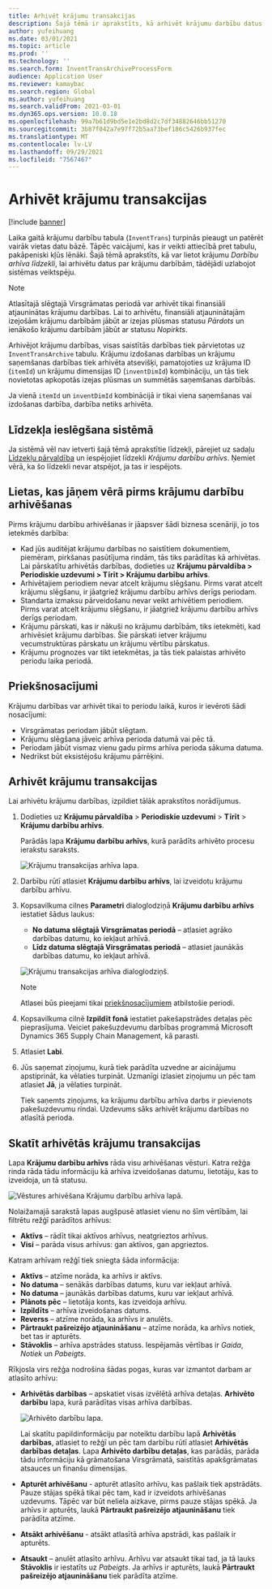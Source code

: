 ```yaml
---
title: Arhivēt krājumu transakcijas
description: Šajā tēmā ir aprakstīts, kā arhivēt krājumu darbību datus, lai palīdzētu uzlabot sistēmas veiktspēju.
author: yufeihuang
ms.date: 03/01/2021
ms.topic: article
ms.prod: ''
ms.technology: ''
ms.search.form: InventTransArchiveProcessForm
audience: Application User
ms.reviewer: kamaybac
ms.search.region: Global
ms.author: yufeihuang
ms.search.validFrom: 2021-03-01
ms.dyn365.ops.version: 10.0.18
ms.openlocfilehash: 99a7b61d9bd5e1e2bd8d2c7df34882646bb51270
ms.sourcegitcommit: 3b87f042a7e97f72b5aa73bef186c5426b937fec
ms.translationtype: MT
ms.contentlocale: lv-LV
ms.lasthandoff: 09/29/2021
ms.locfileid: "7567467"
---
```

# <a name="archive-inventory-transactions"></a>Arhivēt krājumu transakcijas

[!include [banner](../../includes/banner.md)]

Laika gaitā krājumu darbību tabula (`InventTrans`) turpinās pieaugt un patērēt vairāk vietas datu bāzē. Tāpēc vaicājumi, kas ir veikti attiecībā pret tabulu, pakāpeniski kļūs lēnāki. Šajā tēmā aprakstīts, kā var lietot krājumu *Darbību arhīva līdzekli*, lai arhivētu datus par krājumu darbībām, tādējādi uzlabojot sistēmas veiktspēju.

> [!NOTE]
> Atlasītajā slēgtajā Virsgrāmatas periodā var arhivēt tikai finansiāli atjauninātas krājumu darbības. Lai to arhivētu, finansiāli atjauninātajām izejošām krājumu darbībām jābūt ar izejas plūsmas statusu *Pārdots* un ienākošo krājumu darbībām jābūt ar statusu *Nopirkts*.

Arhivējot krājumu darbības, visas saistītās darbības tiek pārvietotas uz `InventTransArchive` tabulu. Krājumu izdošanas darbības un krājumu saņemšanas darbības tiek arhivēta atsevišķi, pamatojoties uz krājuma ID (`itemId`) un krājumu dimensijas ID (`inventDimId`) kombināciju, un tās tiek novietotas apkopotās izejas plūsmas un summētās saņemšanas darbībās.

Ja vienā `itemId` un `inventDimId` kombinācijā ir tikai viena saņemšanas vai izdošanas darbība, darbība netiks arhivēta.

## <a name="turn-on-the-feature-in-your-system"></a>Līdzekļa ieslēgšana sistēmā

Ja sistēmā vēl nav ietverti šajā tēmā aprakstītie līdzekļi, pārejiet uz sadaļu [Līdzekļu pārvaldība](../../fin-ops-core/fin-ops/get-started/feature-management/feature-management-overview.md) un iespējojiet līdzekli *Krājumu darbību arhīvs*. Ņemiet vērā, ka šo līdzekli nevar atspējot, ja tas ir iespējots.

## <a name="things-to-consider-before-you-archive-inventory-transactions"></a>Lietas, kas jāņem vērā pirms krājumu darbību arhivēšanas

Pirms krājumu darbību arhivēšanas ir jāapsver šādi biznesa scenāriji, jo tos ietekmēs darbība:

- Kad jūs auditējat krājumu darbības no saistītiem dokumentiem, piemēram, pirkšanas pasūtījuma rindām, tās tiks parādītas kā arhivētas. Lai pārskatītu arhivētās darbības, dodieties uz **Krājumu pārvaldība \> Periodiskie uzdevumi \> Tīrīt \> Krājumu darbību arhīvs**.
- Arhivētajiem periodiem nevar atcelt krājumu slēgšanu. Pirms varat atcelt krājumu slēgšanu, ir jāatgriež krājumu darbību arhīvs derīgs periodam.
- Standarta izmaksu pārveidošanu nevar veikt arhivētiem periodiem. Pirms varat atcelt krājumu slēgšanu, ir jāatgriež krājumu darbību arhīvs derīgs periodam.
- Krājumu pārskati, kas ir nākuši no krājumu darbībām, tiks ietekmēti, kad arhivēsiet krājumu darbības. Šie pārskati ietver krājumu vecumstruktūras pārskatu un krājumu vērtību pārskatus.
- Krājumu prognozes var tikt ietekmētas, ja tās tiek palaistas arhivēto periodu laika periodā.

## <a name="prerequisites"></a>Priekšnosacījumi

Krājumu darbības var arhivēt tikai to periodu laikā, kuros ir ievēroti šādi nosacījumi:

- Virsgrāmatas periodam jābūt slēgtam.
- Krājumu slēgšana jāveic arhīva perioda datumā vai pēc tā.
- Periodam jābūt vismaz vienu gadu pirms arhīva perioda sākuma datuma.
- Nedrīkst būt eksistējošu krājumu pārrēķini.

## <a name="archive-inventory-transactions"></a>Arhivēt krājumu transakcijas

Lai arhivētu krājumu darbības, izpildiet tālāk aprakstītos norādījumus.

1. Dodieties uz **Krājumu pārvaldība** \> **Periodiskie uzdevumi** \> **Tīrīt** \> **Krājumu darbību arhīvs**.

    Parādās lapa **Krājumu darbību arhīvs**, kurā parādīts arhivēto procesu ierakstu saraksts.

    ![Krājumu transakcijas arhīva lapa.](media/archive-inventory-empty.png "Krājumu darbību arhīva lapa")

1. Darbību rūtī atlasiet **Krājumu darbību arhīvs**, lai izveidotu krājumu darbību arhīvu.
1. Kopsavilkuma cilnes **Parametri** dialoglodziņā **Krājumu darbību arhīvs** iestatiet šādus laukus:

    - **No datuma slēgtajā Virsgrāmatas periodā** – atlasiet agrāko darbības datumu, ko iekļaut arhīvā.
    - **Līdz datuma slēgtajā Virsgrāmatas periodā** – atlasiet jaunākās darbības datumu, ko iekļaut arhīvā.

    ![Krājumu transakcijas arhīva dialoglodziņš.](media/archive-inventory-dates.png "Krājumu darbību arhīva dialoglodziņš")

    > [!NOTE]
    > Atlasei būs pieejami tikai [priekšnosacījumiem](#prerequisites) atbilstošie periodi.

1. Kopsavilkuma cilnē **Izpildīt fonā** iestatiet pakešapstrādes detaļas pēc pieprasījuma. Veiciet pakešuzdevumu darbības programmā Microsoft Dynamics 365 Supply Chain Management, kā parasti.
1. Atlasiet **Labi**.
1. Jūs saņemat ziņojumu, kurā tiek parādīta uzvedne ar aicinājumu apstiprināt, ka vēlaties turpināt. Uzmanīgi izlasiet ziņojumu un pēc tam atlasiet **Jā**, ja vēlaties turpināt.

    Tiek saņemts ziņojums, ka krājumu darbību arhīva darbs ir pievienots pakešuzdevumu rindai. Uzdevums sāks arhivēt krājumu darbības no atlasītā perioda.

## <a name="view-archived-inventory-transactions"></a>Skatīt arhivētās krājumu transakcijas

Lapa **Krājumu darbību arhīvs** rāda visu arhivēšanas vēsturi. Katra režģa rinda rāda tādu informāciju kā arhīva izveidošanas datumu, lietotāju, kas to izveidoja, un tā statusu.

![Vēstures arhivēšana Krājumu darbību arhīva lapā.](media/archive-inventory-full.png "Vēstures arhivēšana Krājumu darbību arhīva lapā")

Nolaižamajā sarakstā lapas augšpusē atlasiet vienu no šīm vērtībām, lai filtrētu režģī parādītos arhīvus:

- **Aktīvs** – rādīt tikai aktīvos arhīvus, neatgrieztos arhīvus.
- **Visi** – parāda visus arhīvus: gan aktīvos, gan apgrieztos.

Katram arhīvam režģī tiek sniegta šāda informācija:

- **Aktīvs** – atzīme norāda, ka arhīvs ir aktīvs.
- **No datuma** – senākās darbības datums, kuru var iekļaut arhīvā.
- **No datuma** – jaunākās darbības datums, kuru var iekļaut arhīvā.
- **Plānots pēc** – lietotāja konts, kas izveidoja arhīvu.
- **Izpildīts** – arhīva izveidošanas datums.
- **Reverss** – atzīme norāda, ka arhīvs ir anulēts.
- **Pārtraukt pašreizējo atjaunināšanu** – atzīme norāda, ka arhīvs notiek, bet tas ir apturēts.
- **Stāvoklis** – arhīva apstrādes statuss. Iespējamās vērtības ir *Gaida*, *Notiek* un *Pabeigts*.

Rīkjosla virs režģa nodrošina šādas pogas, kuras var izmantot darbam ar atlasīto arhīvu:

- **Arhivētās darbības** – apskatiet visas izvēlētā arhīva detaļas. **Arhivēto darbību** lapa, kurā parādītas visas arhīva darbības.

    ![Arhivēto darbību lapa.](media/archive-inventory-transactions.png "Arhivēto darbību lapa")

    Lai skatītu papildinformāciju par noteiktu darbību lapā **Arhivētās darbības**, atlasiet to režģī un pēc tam darbību rūtī atlasiet **Arhivētās darbības detaļas**. Lapa **Arhivēto darbību detaļas**, kas parādās, parāda tādu informāciju kā grāmatošana Virsgrāmatā, saistītās apakšgrāmatas atsauces un finanšu dimensijas.

- **Apturēt arhivēšanu** - apturēt atlasīto arhīvu, kas pašlaik tiek apstrādāts. Pauze stājas spēkā tikai pēc tam, kad ir izveidots arhivēšanas uzdevums. Tāpēc var būt neliela aizkave, pirms pauze stājas spēkā. Ja arhīvs ir apturēts, laukā **Pārtraukt pašreizējo atjaunināšanu** tiek parādīta atzīme.
- **Atsākt arhivēšanu** - atsākt atlasītā arhīva apstrādi, kas pašlaik ir apturēts.
- **Atsaukt** – anulēt atlasīto arhīvu. Arhīvu var atsaukt tikai tad, ja tā lauks **Stāvoklis** ir iestatīts uz *Pabeigts*. Ja arhīvs ir apturēts, laukā **Pārtraukt pašreizējo atjaunināšanu** tiek parādīta atzīme.
